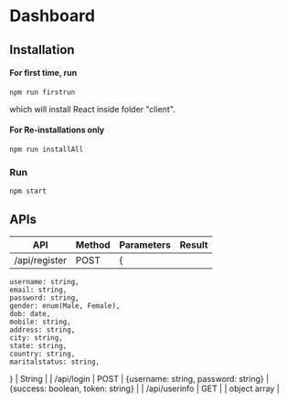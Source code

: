 # Dashboard

## Installation

#### For first time, run

```
npm run firstrun
```

which will install React inside folder "client".

#### For Re-installations only

```
npm run installAll
```

### Run

```
npm start
```

## APIs

| API           | Method | Parameters | Result |
| ------------- | ------ | ---------- | ------ |
| /api/register | POST   | {          |

    username: string,
    email: string,
    password: string,
    gender: enum(Male, Female),
    dob: date,
    mobile: string,
    address: string,
    city: string,
    state: string,
    country: string,
    maritalstatus: string,

} | String |
| /api/login | POST | {username: string, password: string} | {success: boolean, token: string} |
| /api/userinfo | GET | | object array |
